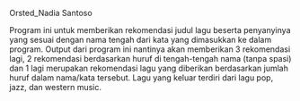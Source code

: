 Orsted_Nadia Santoso

Program ini untuk memberikan rekomendasi judul lagu beserta penyanyinya yang sesuai dengan nama tengah dari kata yang dimasukkan ke dalam program. 
Output dari program ini nantinya akan memberikan 3 rekomendasi lagi, 2 rekomendasi berdasarkan huruf di tengah-tengah nama (tanpa spasi) dan 1 lagi 
merupakan rekomendasi lagu yang diberikan berdasarkan jumlah huruf dalam nama/kata tersebut. Lagu yang keluar terdiri dari lagu pop, jazz, dan western music.
